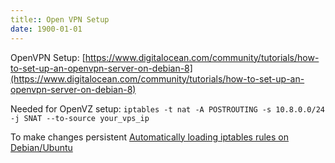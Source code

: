 ```yaml
---
title:: Open VPN Setup
date: 1900-01-01
---
```

OpenVPN Setup: [https://www.digitalocean.com/community/tutorials/how-to-set-up-an-openvpn-server-on-debian-8](https://www.digitalocean.com/community/tutorials/how-to-set-up-an-openvpn-server-on-debian-8)

Needed for OpenVZ setup: `iptables -t nat -A POSTROUTING -s 10.8.0.0/24 -j SNAT --to-source your_vps_ip`

To make changes persistent [Automatically loading iptables rules on Debian/Ubuntu](https://major.io/2009/11/16/automatically-loading-iptables-on-debianubuntu/)
